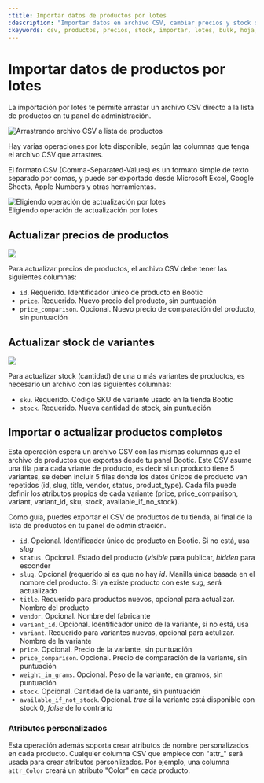 ```yaml
---
:title: Importar datos de productos por lotes
:description: "Importar datos en archivo CSV, cambiar precios y stock de productos"
:keywords: csv, productos, precios, stock, importar, lotes, bulk, hoja, calculo, excel
---
```


# Importar datos de productos por lotes

La importación por lotes te permite arrastar un archivo CSV directo a la lista de productos en tu panel de administración.

<img src="/img/admin/csv/drag-csv.gif" alt="Arrastrando archivo CSV a lista de productos" />

Hay varias operaciones por lote disponible, según las columnas que tenga el archivo CSV que arrastres.

El formato CSV (Comma-Separated-Values) es un formato simple de texto separado por comas, y puede ser exportado desde Microsoft Excel, Google Sheets, Apple Numbers y otras herramientas.

<div class="captura">
<div class="c-contenido">
  <img src="/img/admin/csv/available-ops.png" alt="Eligiendo operación de actualización por lotes" />
</div><div class="c-pie">Eligiendo operación de actualización por lotes</div></div>

## Actualizar precios de productos

<img src="/img/admin/csv/sheet-update-prices.png" />

Para actualizar precios de productos, el archivo CSV debe tener las siguientes columnas:

<ul>
  <li><code>id</code>. Requerido. Identificador único de producto en Bootic</li>
  <li><code>price</code>. Requerido. Nuevo precio del producto, sin puntuación</li>
  <li><code>price_comparison</code>. Opcional. Nuevo precio de comparación del producto, sin puntuación</li>
</ul>

## Actualizar stock de variantes

<img src="/img/admin/csv/sheet-update-stock.png" />

Para actualizar stock (cantidad) de una o más variantes de productos, es necesario un archivo con las siguientes columnas:

<ul>
  <li><code>sku</code>. Requerido. Código SKU de variante usado en la tienda Bootic</li>
  <li><code>stock</code>. Requerido. Nueva cantidad de stock, sin puntuación</li>
</ul>

## Importar o actualizar productos completos

Esta operación espera un archivo CSV con las mismas columnas que el archivo de productos que exportas desde tu panel Bootic.
Este CSV asume una fila para cada vriante de producto, es decir si un producto tiene 5 variantes, se deben incluir 5 filas donde los datos únicos de producto van repetidos (id, slug, title, vendor, status, product_type).
Cada fila puede definir los atributos propios de cada variante (price, price_comparison, variant, variant_id, sku, stock, available_if_no_stock).

Como guía, puedes exportar el CSV de productos de tu tienda, al final de la lista de productos en tu panel de administración.

<ul>
  <li><code>id</code>. Opcional. Identificador único de producto en Bootic. Si no está, usa <em>slug</em></li>
  <li><code>status</code>. Opcional. Estado del producto (<em>visible</em> para publicar, <em>hidden</em> para esconder</li>
  <li><code>slug</code>. Opcional (requerido si es que no hay <em>id</em>. Manilla única basada en el nombre del producto. Si ya existe producto con este <em>sug</em>, será actualizado</li>
  <li><code>title</code>. Requerido para productos nuevos, opcional para actualizar. Nombre del producto</li>
  <li><code>vendor</code>. Opcional. Nombre del fabricante</li>
  <li><code>variant_id</code>. Opcional. Identificador único de la variante, si no está, usa <em<sku</em></li>
  <li><code>variant</code>. Requerido para variantes nuevas, opcional para actulizar. Nombre de la variante</li>
  <li><code>price</code>. Opcional. Precio de la variante, sin puntuación</li>
  <li><code>price_comparison</code>. Opcional. Precio de comparación de la variante, sin puntuación</li>
  <li><code>weight_in_grams</code>. Opcional. Peso de la variante, en gramos, sin puntuación</li>
  <li><code>stock</code>. Opcional. Cantidad de la variante, sin puntuación</li>
  <li><code>available_if_not_stock</code>. Opcional. <em>true</em> si la variante está disponible con stock 0, <em>false</em> de lo contrario</li>
</ul>

### Atributos personalizados

Esta operación además soporta crear atributos de nombre personalizados en cada producto. Cualquier columna CSV que empiece con "attr_" será usada para crear atributos personlizados.
Por ejemplo, una columna <code>attr_Color</code> creará un atributo "Color" en cada producto.

